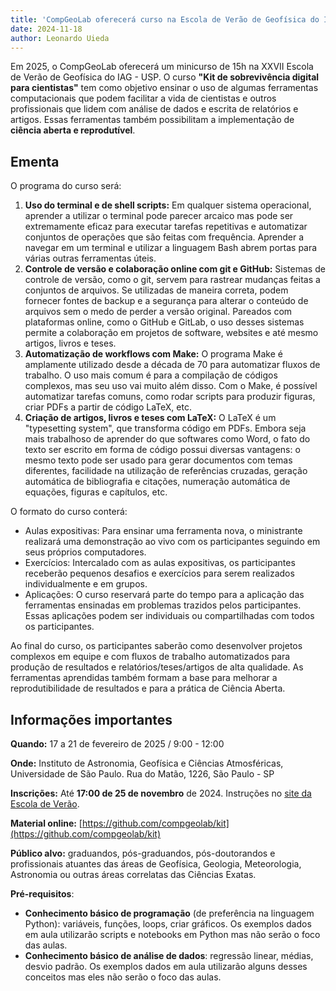```yaml
---
title: 'CompGeoLab oferecerá curso na Escola de Verão de Geofísica do IAG "Kit de sobrevivência digital para cientistas"'
date: 2024-11-18
author: Leonardo Uieda
---
```


Em 2025, o CompGeoLab oferecerá um minicurso de 15h na XXVII Escola de Verão de
Geofísica do IAG - USP.
O curso **"Kit de sobrevivência digital para cientistas"** tem como objetivo
ensinar o uso de algumas ferramentas computacionais que podem facilitar a vida
de cientistas e outros profissionais que lidem com análise de dados e escrita
de relatórios e artigos. Essas ferramentas também possibilitam a implementação
de **ciência aberta e reprodutível**.

## Ementa

O programa do curso será:

1. **Uso do terminal e de shell scripts:** Em qualquer sistema operacional,
   aprender a utilizar o terminal pode parecer arcaico mas pode ser
   extremamente eficaz para executar tarefas repetitivas e automatizar
   conjuntos de operações que são feitas com frequência. Aprender a navegar em
   um terminal e utilizar a linguagem Bash abrem portas para várias outras
   ferramentas úteis.
2. **Controle de versão e colaboração online com git e GitHub:** Sistemas de
   controle de versão, como o git, servem para rastrear mudanças feitas
   a conjuntos de arquivos. Se utilizadas de maneira correta, podem fornecer
   fontes de backup e a segurança para alterar o conteúdo de arquivos sem
   o medo de perder a versão original. Pareados com plataformas online, como
   o GitHub e GitLab, o uso desses sistemas permite a colaboração em projetos
   de software, websites e até mesmo artigos, livros e teses.
3. **Automatização de workflows com Make:** O programa Make é amplamente
   utilizado desde a década de 70 para automatizar fluxos de trabalho. O uso
   mais comum é para a compilação de códigos complexos, mas seu uso vai muito
   além disso. Com o Make, é possível automatizar tarefas comuns, como rodar
   scripts para produzir figuras, criar PDFs a partir de código LaTeX, etc.
4. **Criação de artigos, livros e teses com LaTeX:** O LaTeX é um "typesetting
   system", que transforma código em PDFs. Embora seja mais trabalhoso de
   aprender do que softwares como Word, o fato do texto ser escrito em forma de
   código possui diversas vantagens: o mesmo texto pode ser usado para gerar
   documentos com temas diferentes, facilidade na utilização de referências
   cruzadas, geração automática de bibliografia e citações, numeração
   automática de equações, figuras e capítulos, etc.

O formato do curso conterá:

* Aulas expositivas: Para ensinar uma ferramenta nova, o ministrante realizará
  uma demonstração ao vivo com os participantes seguindo em seus próprios
  computadores.
* Exercícios: Intercalado com as aulas expositivas, os participantes receberão
  pequenos desafios e exercícios para serem realizados individualmente e em
  grupos.
* Aplicações: O curso reservará parte do tempo para a aplicação das ferramentas
  ensinadas em problemas trazidos pelos participantes. Essas aplicações podem
  ser individuais ou compartilhadas com todos os participantes.

Ao final do curso, os participantes saberão como desenvolver projetos complexos
em equipe e com fluxos de trabalho automatizados para produção de resultados
e relatórios/teses/artigos de alta qualidade. As ferramentas aprendidas também
formam a base para melhorar a reprodutibilidade de resultados e para a prática
de Ciência Aberta.

## Informações importantes

**Quando:** 17 a 21 de fevereiro de 2025 / 9:00 - 12:00

**Onde:**  Instituto de Astronomia, Geofísica e Ciências Atmosféricas,
Universidade de São Paulo. Rua do Matão, 1226, São Paulo - SP

**Inscrições:** Até **17:00 de 25 de novembro** de 2024. Instruções no [site da
Escola de Verão](https://www.iag.usp.br/eventos/curso-extensao-escola-verao-2025).

**Material online:** [https://github.com/compgeolab/kit](https://github.com/compgeolab/kit)

**Público alvo:** graduandos, pós-graduandos, pós-doutorandos e profissionais
atuantes das áreas de Geofísica, Geologia, Meteorologia, Astronomia ou outras
áreas correlatas das Ciências Exatas.

**Pré-requisitos**:

* **Conhecimento básico de programação** (de preferência na linguagem Python):
  variáveis, funções, loops, criar gráficos. Os exemplos dados em aula
  utilizarão scripts e notebooks em Python mas não serão o foco das aulas.
* **Conhecimento básico de análise de dados**: regressão linear, médias, desvio
  padrão. Os exemplos dados em aula utilizarão alguns desses conceitos mas eles
  não serão o foco das aulas.

